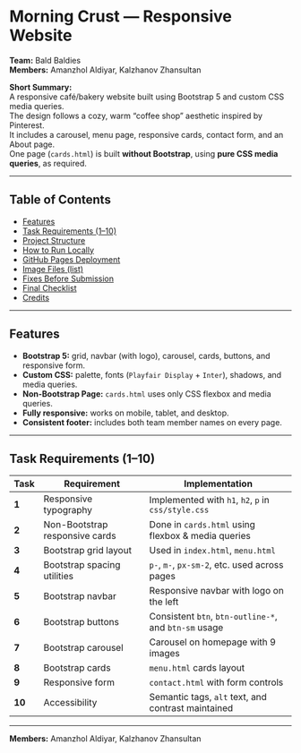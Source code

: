 # Morning Crust — Responsive Website

**Team:** Bald Baldies  
**Members:** Amanzhol Aldiyar, Kalzhanov Zhansultan

**Short Summary:**  
A responsive café/bakery website built using Bootstrap 5 and custom CSS media queries.  
The design follows a cozy, warm “coffee shop” aesthetic inspired by Pinterest.  
It includes a carousel, menu page, responsive cards, contact form, and an About page.  
One page (`cards.html`) is built **without Bootstrap**, using **pure CSS media queries**, as required.

---

## Table of Contents

- [Features](#features)  
- [Task Requirements (1–10)](#task-requirements-1–10)  
- [Project Structure](#project-structure)  
- [How to Run Locally](#how-to-run-locally)  
- [GitHub Pages Deployment](#github-pages-deployment)  
- [Image Files (list)](#image-files-list)  
- [Fixes Before Submission](#fixes-before-submission)  
- [Final Checklist](#final-checklist)  
- [Credits](#credits)

---

## Features

- **Bootstrap 5:** grid, navbar (with logo), carousel, cards, buttons, and responsive form.  
- **Custom CSS:** palette, fonts (`Playfair Display` + `Inter`), shadows, and media queries.  
- **Non-Bootstrap Page:** `cards.html` uses only CSS flexbox and media queries.  
- **Fully responsive:** works on mobile, tablet, and desktop.  
- **Consistent footer:** includes both team member names on every page.  

---

## Task Requirements (1–10)

| Task | Requirement | Implementation |
|------|--------------|----------------|
| **1** | Responsive typography | Implemented with `h1`, `h2`, `p` in `css/style.css` |
| **2** | Non-Bootstrap responsive cards | Done in `cards.html` using flexbox & media queries |
| **3** | Bootstrap grid layout | Used in `index.html`, `menu.html` |
| **4** | Bootstrap spacing utilities | `p-`, `m-`, `px-sm-2`, etc. used across pages |
| **5** | Bootstrap navbar | Responsive navbar with logo on the left |
| **6** | Bootstrap buttons | Consistent `btn`, `btn-outline-*`, and `btn-sm` usage |
| **7** | Bootstrap carousel | Carousel on homepage with 9 images |
| **8** | Bootstrap cards | `menu.html` cards layout |
| **9** | Responsive form | `contact.html` with form controls |
| **10** | Accessibility | Semantic tags, `alt` text, and contrast maintained |

---

**Members:** Amanzhol Aldiyar, Kalzhanov Zhansultan
